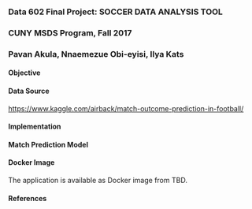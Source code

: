 ### Data 602 Final Project: SOCCER DATA ANALYSIS TOOL
### CUNY MSDS Program, Fall 2017
### Pavan Akula, Nnaemezue Obi-eyisi, Ilya Kats


#### Objective

#### Data Source

https://www.kaggle.com/airback/match-outcome-prediction-in-football/

#### Implementation

#### Match Prediction Model

#### Docker Image

The application is available as Docker image from TBD.

#### References